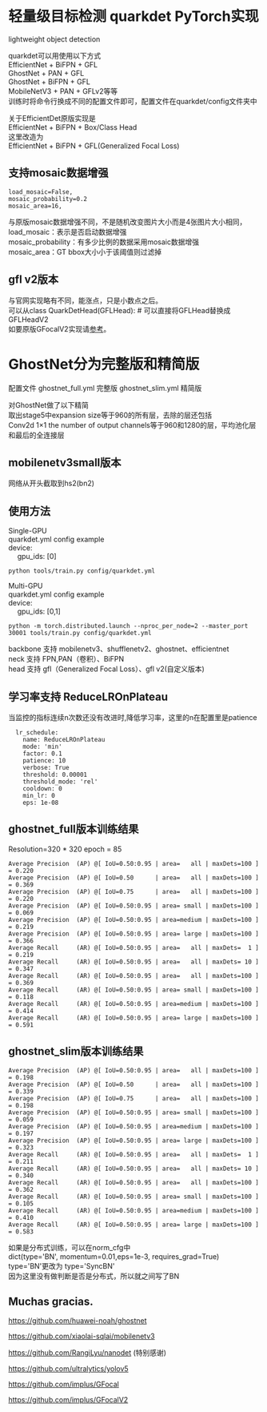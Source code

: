 # 轻量级目标检测 quarkdet PyTorch实现
lightweight object detection<br>

quarkdet可以用使用以下方式<br>
EfficientNet + BiFPN + GFL<br>
GhostNet + PAN + GFL<br>
GhostNet + BiFPN + GFL<br>
MobileNetV3 + PAN + GFLv2等等<br>
训练时将命令行换成不同的配置文件即可，配置文件在quarkdet/config文件夹中<br>

关于EfficientDet原版实现是<br>
EfficientNet + BiFPN + Box/Class Head<br>
这里改造为<br>
EfficientNet + BiFPN + GFL(Generalized Focal Loss)<br>

## 支持mosaic数据增强
```
load_mosaic=False,
mosaic_probability=0.2
mosaic_area=16,
```
与原版mosaic数据增强不同，不是随机改变图片大小而是4张图片大小相同，<br>
load_mosaic：表示是否启动数据增强<br>
mosaic_probability：有多少比例的数据采用mosaic数据增强<br>
mosaic_area：GT bbox大小小于该阈值则过滤掉<br>

## gfl v2版本
与官网实现略有不同，能涨点，只是小数点之后。<br>
可以从class QuarkDetHead(GFLHead): # 可以直接将GFLHead替换成 GFLHeadV2<br>
如要原版GFocalV2实现请[参考](https://github.com/implus/GFocalV2)。<br>

# GhostNet分为完整版和精简版
配置文件 
ghostnet_full.yml 完整版
ghostnet_slim.yml 精简版

对GhostNet做了以下精简<br>
取出stage5中expansion size等于960的所有层，去除的层还包括<br>
Conv2d 1×1 the number of output channels等于960和1280的层，平均池化层和最后的全连接层<br>

## mobilenetv3small版本
网络从开头截取到hs2(bn2)<br>

## 使用方法
Single-GPU<br>
quarkdet.yml config example<br>
device:<br>
&emsp; gpu_ids: [0]<br>
```
python tools/train.py config/quarkdet.yml
```
Multi-GPU<br>
quarkdet.yml config example<br>
device:<br>
&emsp; gpu_ids: [0,1]<br>

```
python -m torch.distributed.launch --nproc_per_node=2 --master_port 30001 tools/train.py config/quarkdet.yml
```
backbone 支持 mobilenetv3、shufflenetv2、ghostnet、efficientnet<br>
neck 支持 FPN,PAN（卷积）、BiFPN<br>
head 支持 gfl（Generalized Focal Loss）、gfl v2(自定义版本)<br>

## 学习率支持 ReduceLROnPlateau
当监控的指标连续n次数还没有改进时,降低学习率，这里的n在配置里是patience
```
  lr_schedule:
    name: ReduceLROnPlateau
    mode: 'min'
    factor: 0.1
    patience: 10
    verbose: True
    threshold: 0.00001
    threshold_mode: 'rel'
    cooldown: 0
    min_lr: 0
    eps: 1e-08 
```
## ghostnet_full版本训练结果

Resolution=320 * 320
epoch = 85
```
Average Precision  (AP) @[ IoU=0.50:0.95 | area=   all | maxDets=100 ] = 0.220
Average Precision  (AP) @[ IoU=0.50      | area=   all | maxDets=100 ] = 0.369
Average Precision  (AP) @[ IoU=0.75      | area=   all | maxDets=100 ] = 0.220
Average Precision  (AP) @[ IoU=0.50:0.95 | area= small | maxDets=100 ] = 0.069
Average Precision  (AP) @[ IoU=0.50:0.95 | area=medium | maxDets=100 ] = 0.219
Average Precision  (AP) @[ IoU=0.50:0.95 | area= large | maxDets=100 ] = 0.366
Average Recall     (AR) @[ IoU=0.50:0.95 | area=   all | maxDets=  1 ] = 0.219
Average Recall     (AR) @[ IoU=0.50:0.95 | area=   all | maxDets= 10 ] = 0.347
Average Recall     (AR) @[ IoU=0.50:0.95 | area=   all | maxDets=100 ] = 0.369
Average Recall     (AR) @[ IoU=0.50:0.95 | area= small | maxDets=100 ] = 0.118
Average Recall     (AR) @[ IoU=0.50:0.95 | area=medium | maxDets=100 ] = 0.414
Average Recall     (AR) @[ IoU=0.50:0.95 | area= large | maxDets=100 ] = 0.591
```

## ghostnet_slim版本训练结果
```
Average Precision  (AP) @[ IoU=0.50:0.95 | area=   all | maxDets=100 ] = 0.198
Average Precision  (AP) @[ IoU=0.50      | area=   all | maxDets=100 ] = 0.339
Average Precision  (AP) @[ IoU=0.75      | area=   all | maxDets=100 ] = 0.198
Average Precision  (AP) @[ IoU=0.50:0.95 | area= small | maxDets=100 ] = 0.059
Average Precision  (AP) @[ IoU=0.50:0.95 | area=medium | maxDets=100 ] = 0.197
Average Precision  (AP) @[ IoU=0.50:0.95 | area= large | maxDets=100 ] = 0.323
Average Recall     (AR) @[ IoU=0.50:0.95 | area=   all | maxDets=  1 ] = 0.211
Average Recall     (AR) @[ IoU=0.50:0.95 | area=   all | maxDets= 10 ] = 0.340
Average Recall     (AR) @[ IoU=0.50:0.95 | area=   all | maxDets=100 ] = 0.362
Average Recall     (AR) @[ IoU=0.50:0.95 | area= small | maxDets=100 ] = 0.105
Average Recall     (AR) @[ IoU=0.50:0.95 | area=medium | maxDets=100 ] = 0.410
Average Recall     (AR) @[ IoU=0.50:0.95 | area= large | maxDets=100 ] = 0.583
```
如果是分布式训练，可以在norm_cfg中<br>
dict(type='BN', momentum=0.01,eps=1e-3, requires_grad=True)<br>
type='BN'更改为 type='SyncBN'<br>
因为这里没有做判断是否是分布式，所以就之间写了BN<br>

## Muchas gracias.

https://github.com/huawei-noah/ghostnet

https://github.com/xiaolai-sqlai/mobilenetv3

https://github.com/RangiLyu/nanodet  (特别感谢)

https://github.com/ultralytics/yolov5

https://github.com/implus/GFocal

https://github.com/implus/GFocalV2